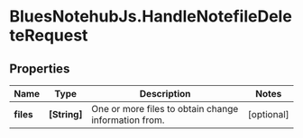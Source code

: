 # BluesNotehubJs.HandleNotefileDeleteRequest

## Properties

Name | Type | Description | Notes
------------ | ------------- | ------------- | -------------
**files** | **[String]** | One or more files to obtain change information from. | [optional] 


